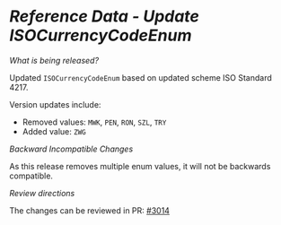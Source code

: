 # _Reference Data - Update ISOCurrencyCodeEnum_

_What is being released?_

Updated `ISOCurrencyCodeEnum` based on updated scheme ISO Standard 4217.

Version updates include:
- Removed values: `MWK`, `PEN`, `RON`, `SZL`, `TRY`
- Added value: `ZWG`

_Backward Incompatible Changes_

As this release removes multiple enum values, it will not be backwards compatible.

_Review directions_

The changes can be reviewed in PR: [#3014](https://github.com/finos/common-domain-model/pull/3014)

